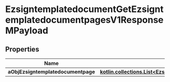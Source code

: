 
# EzsigntemplatedocumentGetEzsigntemplatedocumentpagesV1ResponseMPayload

## Properties
| Name | Type | Description | Notes |
| ------------ | ------------- | ------------- | ------------- |
| **aObjEzsigntemplatedocumentpage** | [**kotlin.collections.List&lt;EzsigntemplatedocumentpageResponseCompound&gt;**](EzsigntemplatedocumentpageResponseCompound.md) |  |  |



